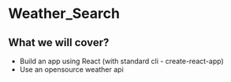 # Weather_Search

## What we will cover?

* Build an app using React (with standard cli - create-react-app)
* Use an opensource weather api


